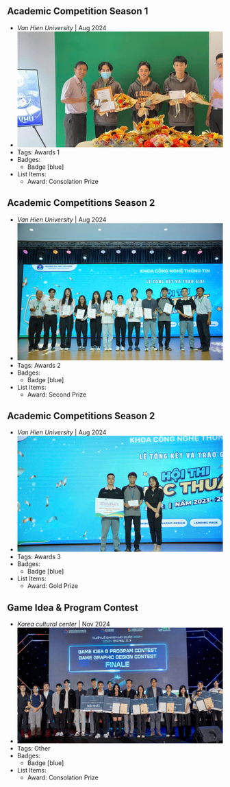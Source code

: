 ## Academic Competition Season 1
- _Van Hien University_ | Aug 2024
- ![awardimg1](../assets/dt1.jpg)
- Tags: Awards 1
- Badges:
  - Badge [blue]
- List Items:
  - Award: Consolation Prize

## Academic Competitions Season 2
- _Van Hien University_ | Aug 2024
- ![awardimg2](../assets/dt2.jpg)
- Tags: Awards 2
- Badges:
  - Badge [blue]
- List Items:
  - Award: Second Prize

## Academic Competitions Season 2
- _Van Hien University_ | Aug 2024
- ![awardimg3](../assets/dt3.jpg)
- Tags: Awards 3
- Badges:
  - Badge [blue]
- List Items:
  - Award: Gold Prize

## Game Idea & Program Contest
- _Korea cultural center_ | Nov 2024
- ![awardimg4](../assets/dt4.jpg)
- Tags: Other
- Badges:
  - Badge [blue]
- List Items:
  - Award: Consolation Prize